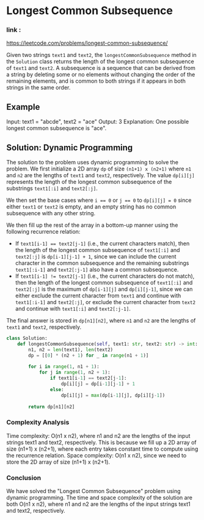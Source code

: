 # Longest Common Subsequence

### link :

https://leetcode.com/problems/longest-common-subsequence/

Given two strings `text1` and `text2`, the `longestCommonSubsequence` method in the `Solution` class returns the length of the longest common subsequence of `text1` and `text2`. A subsequence is a sequence that can be derived from a string by deleting some or no elements without changing the order of the remaining elements, and is common to both strings if it appears in both strings in the same order.

## Example

Input: text1 = "abcde", text2 = "ace"
Output: 3
Explanation: One possible longest common subsequence is "ace".


## Solution: Dynamic Programming

The solution to the problem uses dynamic programming to solve the problem. We first initialize a 2D array `dp` of size `(n1+1) x (n2+1)` where `n1` and `n2` are the lengths of `text1` and `text2`, respectively. The value `dp[i][j]` represents the length of the longest common subsequence of the substrings `text1[:i]` and `text2[:j]`.

We then set the base cases where `i == 0` or `j == 0` to `dp[i][j] = 0` since either `text1` or `text2` is empty, and an empty string has no common subsequence with any other string.

We then fill up the rest of the array in a bottom-up manner using the following recurrence relation:

- If `text1[i-1] == text2[j-1]` (i.e., the current characters match), then the length of the longest common subsequence of `text1[:i]` and `text2[:j]` is `dp[i-1][j-1] + 1`, since we can include the current character in the common subsequence and the remaining substrings `text1[:i-1]` and `text2[:j-1]` also have a common subsequence.
- If `text1[i-1] != text2[j-1]` (i.e., the current characters do not match), then the length of the longest common subsequence of `text1[:i]` and `text2[:j]` is the maximum of `dp[i-1][j]` and `dp[i][j-1]`, since we can either exclude the current character from `text1` and continue with `text1[:i-1]` and `text2[:j]`, or exclude the current character from `text2` and continue with `text1[:i]` and `text2[:j-1]`.

The final answer is stored in `dp[n1][n2]`, where `n1` and `n2` are the lengths of `text1` and `text2`, respectively.

```python
class Solution:
    def longestCommonSubsequence(self, text1: str, text2: str) -> int:
        n1, n2 = len(text1), len(text2)
        dp = [[0] * (n2 + 1) for _ in range(n1 + 1)]
        
        for i in range(1, n1 + 1):
            for j in range(1, n2 + 1):
                if text1[i-1] == text2[j-1]:
                    dp[i][j] = dp[i-1][j-1] + 1
                else:
                    dp[i][j] = max(dp[i-1][j], dp[i][j-1])
        
        return dp[n1][n2]
```

### Complexity Analysis
Time complexity: O(n1 x n2), where n1 and n2 are the lengths of the input strings text1 and text2, respectively. This is because we fill up a 2D array of size (n1+1) x (n2+1), where each entry takes constant time to compute using the recurrence relation.
Space complexity: O(n1 x n2), since we need to store the 2D array of size (n1+1) x (n2+1).

### Conclusion
We have solved the "Longest Common Subsequence" problem using dynamic programming. The time and space complexity of the solution are both O(n1 x n2), where n1 and n2 are the lengths of the input strings text1 and text2, respectively.